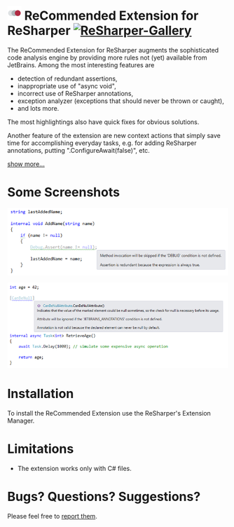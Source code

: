 # ![](Images/Icon.png) ReCommended Extension for ReSharper [![ReSharper-Gallery](https://img.shields.io/badge/resharper--gallery-v1.0.7-lightgrey.svg)](https://resharper-plugins.jetbrains.com/packages/Prodot.ReCommendedExtension/)

The ReCommended Extension for ReSharper augments the sophisticated code analysis engine by providing more rules not (yet) available from JetBrains. Among the most interesting features are

- detection of redundant assertions,
- inappropriate use of "async void",
- incorrect use of ReSharper annotations,
- exception analyzer (exceptions that should never be thrown or caught),
- and lots more.

The most highlightings also have quick fixes for obvious solutions.

Another feature of the extension are new context actions that simply save time for accomplishing everyday tasks, e.g. for adding ReSharper annotations, putting ".ConfigureAwait(false)", etc.

[show more...](https://github.com/prodot/ReCommended-Extension/wiki)

# Some Screenshots

![](Images/RedundantAssertion.png)

![](Images/InvalidAnnotation.png)

# Installation

To install the ReCommended Extension use the ReSharper's Extension Manager.

# Limitations

- The extension works only with C# files.

# Bugs? Questions? Suggestions?

Please feel free to [report them](https://github.com/prodot/ReCommended-Extension/issues).
